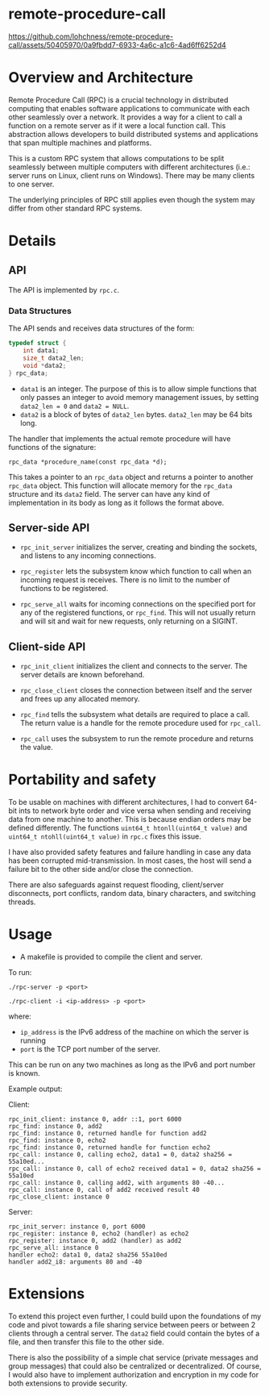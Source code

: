 # remote-procedure-call


https://github.com/lohchness/remote-procedure-call/assets/50405970/0a9fbdd7-6933-4a6c-a1c6-4ad6ff6252d4


# Overview and Architecture

Remote Procedure Call (RPC) is a crucial technology in distributed computing that enables software applications to communicate with each other seamlessly over a network. It provides a way for a client to call a function on a remote server as if it were a local function call. This abstraction allows developers to build distributed systems and applications that span multiple machines and platforms.

This is a custom RPC system that allows computations to be split seamlessly between multiple computers with different architectures (i.e.: server runs on Linux, client runs on Windows). There may be many clients to one server.

The underlying principles of RPC still applies even though the system may differ from other standard RPC systems.

# Details

## API

The API is implemented by `rpc.c`.

### Data Structures

The API sends and receives data structures of the form:

```c
typedef struct {
	int data1;
	size_t data2_len;
	void *data2;
} rpc_data;
```
 - `data1` is an integer. The purpose of this is to allow simple functions that only passes an integer to avoid memory management issues, by setting `data2_len = 0` and `data2 = NULL`. 
- `data2` is a block of bytes of `data2_len` bytes. `data2_len` may be 64 bits long.


The handler that implements the actual remote procedure will have functions of the signature:

`rpc_data *procedure_name(const rpc_data *d);`

This takes a pointer to an `rpc_data` object and returns a pointer to another `rpc_data` object. This function will allocate memory for the `rpc_data` structure and its `data2` field. The server can have any kind of implementation in its body as long as it follows the format above. 

## Server-side API

- `rpc_init_server` initializes the server, creating and binding the sockets, and listens to any incoming connections.

- `rpc_register` lets the subsystem know which function to call when an incoming request is receives. There is no limit to the number of functions to be registered.

- `rpc_serve_all` waits for incoming connections on the specified port for any of the registered functions, or `rpc_find`. This will not usually return and will sit and wait for new requests, only returning on a SIGINT.

## Client-side API

- `rpc_init_client` initializes the client and connects to the server. The server details are known beforehand.

- `rpc_close_client` closes the connection between itself and the server and frees up any allocated memory.

- `rpc_find` tells the subsystem what details are required to place a call. The return value is a handle for the remote procedure used for `rpc_call`.

- `rpc_call` uses the subsystem to run the remote procedure and returns the value.

# Portability and safety

To be usable on machines with different architectures, I had to convert 64-bit ints to network byte order and vice versa when sending and receiving data from one machine to another. This is because endian orders may be defined differently. The functions `uint64_t htonll(uint64_t value)` and `uint64_t ntohll(uint64_t value)` in `rpc.c` fixes this issue.

I have also provided safety features and failure handling in case any data has been corrupted mid-transmission. In most cases, the host will send a failure bit to the other side and/or close the connection.

There are also safeguards against request flooding, client/server disconnects, port conflicts, random data, binary characters, and switching threads.

# Usage

- A makefile is provided to compile the client and server.

To run:

`./rpc-server -p <port>`

`./rpc-client -i <ip-address> -p <port>`

where:

- `ip_address` is the IPv6 address of the machine on which the server is running
- `port` is the TCP port number of the server.

This can be run on any two machines as long as the IPv6 and port number is known.

Example output:

Client:

```
rpc_init_client: instance 0, addr ::1, port 6000
rpc_find: instance 0, add2
rpc_find: instance 0, returned handle for function add2
rpc_find: instance 0, echo2
rpc_find: instance 0, returned handle for function echo2
rpc_call: instance 0, calling echo2, data1 = 0, data2 sha256 = 55a10ed...
rpc_call: instance 0, call of echo2 received data1 = 0, data2 sha256 = 55a10ed
rpc_call: instance 0, calling add2, with arguments 80 -40...
rpc_call: instance 0, call of add2 received result 40
rpc_close_client: instance 0
```

Server:

```
rpc_init_server: instance 0, port 6000
rpc_register: instance 0, echo2 (handler) as echo2
rpc_register: instance 0, add2 (handler) as add2
rpc_serve_all: instance 0
handler echo2: data1 0, data2 sha256 55a10ed
handler add2_i8: arguments 80 and -40
```


# Extensions

To extend this project even further, I could build upon the foundations of my code and pivot towards a file sharing service between peers or between 2 clients through a central server. The `data2` field could contain the bytes of a file, and then transfer this file to the other side.

There is also the possibility of a simple chat service (private messages and group messages) that could also be centralized or decentralized. Of course, I would also have to implement authorization and encryption in my code for both extensions to provide security.
